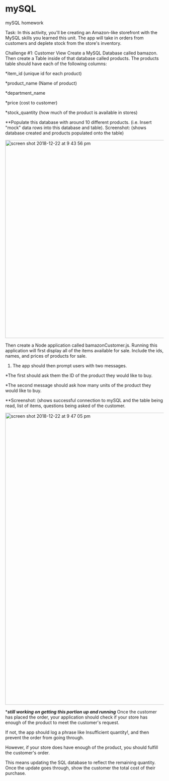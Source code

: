 # mySQL
mySQL homework


Task: In this activity, you'll be creating an Amazon-like storefront with the MySQL skills you learned this unit. The app will take in orders from customers and deplete stock from the store's inventory.

Challenge #1: Customer View 
Create a MySQL Database called bamazon.
Then create a Table inside of that database called products.
The products table should have each of the following columns:

*item_id (unique id for each product)

*product_name (Name of product)

*department_name

*price (cost to customer)

*stock_quantity (how much of the product is available in stores)

**Populate this database with around 10 different products. (i.e. Insert "mock" data rows into this database and table).
Screenshot: (shows database created and products populated onto the table)


<img width="629" alt="screen shot 2018-12-22 at 9 43 56 pm" src="https://user-images.githubusercontent.com/24796624/50380349-c84afd80-0632-11e9-937f-00d19e8f3316.png">

Then create a Node application called bamazonCustomer.js. Running this application will first display all of the items available for sale. Include the ids, names, and prices of products for sale.

1. The app should then prompt users with two messages.

*The first should ask them the ID of the product they would like to buy.

*The second message should ask how many units of the product they would like to buy.

**Screenshot: (shows successful connection to mySQL and the table being read, list of items, questions being asked of the customer.

<img width="927" alt="screen shot 2018-12-22 at 9 47 05 pm" src="https://user-images.githubusercontent.com/24796624/50380365-2d065800-0633-11e9-823d-260fec94d784.png">




******still working on getting this portion up and running*****
Once the customer has placed the order, your application should check if your store has enough of the product to meet the customer's request.

If not, the app should log a phrase like Insufficient quantity!, and then prevent the order from going through.

However, if your store does have enough of the product, you should fulfill the customer's order.

This means updating the SQL database to reflect the remaining quantity.
Once the update goes through, show the customer the total cost of their purchase.
